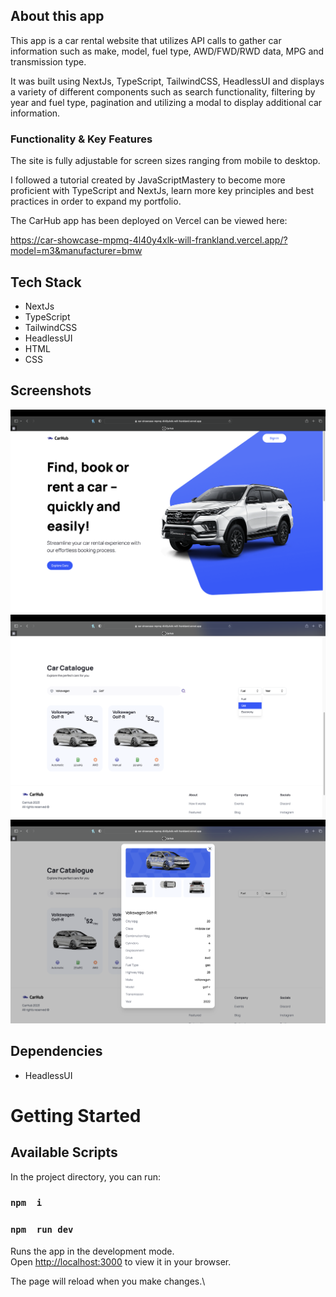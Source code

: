 ## About this app

This app is a car rental website that utilizes API calls to gather car information such as make, model, fuel type, AWD/FWD/RWD data, MPG and transmission type.

It was built using NextJs, TypeScript, TailwindCSS, HeadlessUI and displays a variety of different components such as search functionality, filtering by year and fuel type, pagination and utilizing a modal to display additional car information.


### Functionality & Key Features

The site is fully adjustable for screen sizes ranging from mobile to desktop.

I followed a tutorial created by JavaScriptMastery to become more proficient with TypeScript and NextJs, learn more key principles and best practices in order to expand my portfolio.

The CarHub app has been deployed on Vercel can be viewed here:

https://car-showcase-mpmq-4l40y4xlk-will-frankland.vercel.app/?model=m3&manufacturer=bmw

## Tech Stack

- NextJs
- TypeScript
- TailwindCSS
- HeadlessUI
- HTML
- CSS

## Screenshots

!["Screenshot of Homepage"](docs/Landing_Section.png)
!["Screenshot of Filtered Car"](docs/Filtered_car.png)
!["Screenshot of Car Info Modal"](docs/modal.png)


## Dependencies

- HeadlessUI

# Getting Started

## Available Scripts

In the project directory, you can run:

### `npm  i`
### `npm  run dev`

Runs the app in the development mode.\
Open [http://localhost:3000](http://localhost:3000) to view it in your browser.

The page will reload when you make changes.\